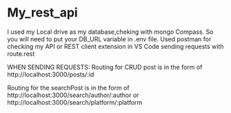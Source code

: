 # My_rest_api
I used my Local drive as my database,cheking with mongo Compass. So you  will need to put your DB_URL variable in .env file. 
Used postman for checking my API or REST client extension in VS Code sending requests with route.rest


WHEN SENDING REQUESTS:
Routing for CRUD post is in the form of http://localhost:3000/posts/:id

Routing for the searchPost is in the form of http://localhost:3000/search/author/:author
or   http://localhost:3000/search/platform/:platform
